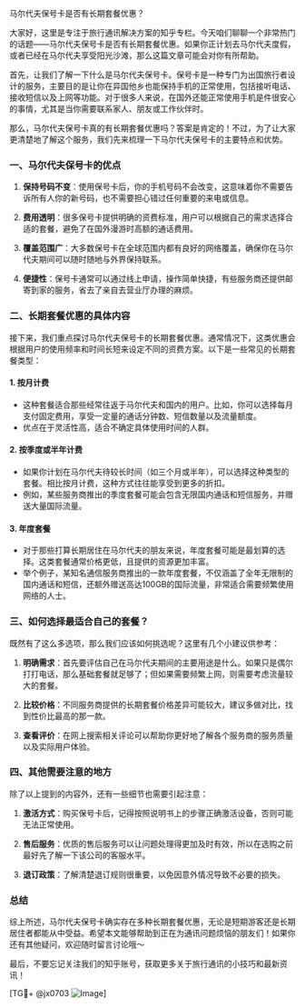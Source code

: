 马尔代夫保号卡是否有长期套餐优惠？

大家好，这里是专注于旅行通讯解决方案的知乎专栏。今天咱们聊聊一个非常热门的话题——马尔代夫保号卡是否有长期套餐优惠。如果你正计划去马尔代夫度假，或者已经在马尔代夫享受阳光沙滩，那么这篇文章可能会对你有所帮助。

首先，让我们了解一下什么是马尔代夫保号卡。保号卡是一种专门为出国旅行者设计的服务，主要目的是让你在异国他乡也能保持手机的正常使用，包括接听电话、接收短信以及上网等功能。对于很多人来说，在国外还能正常使用手机是件很安心的事情，尤其是当你需要联系家人、朋友或工作伙伴时。

那么，马尔代夫保号卡真的有长期套餐优惠吗？答案是肯定的！不过，为了让大家更清楚地了解这个服务，我们先来梳理一下马尔代夫保号卡的主要特点和优势。

### 一、马尔代夫保号卡的优点

1. **保持号码不变**：使用保号卡后，你的手机号码不会改变，这意味着你不需要告诉所有人你的新号码，也不需要担心错过任何重要的来电或信息。
   
2. **费用透明**：很多保号卡提供明确的资费标准，用户可以根据自己的需求选择合适的套餐，避免了在国外漫游时高额的通话费用。

3. **覆盖范围广**：大多数保号卡在全球范围内都有良好的网络覆盖，确保你在马尔代夫期间可以随时随地与外界保持联系。

4. **便捷性**：保号卡通常可以通过线上申请，操作简单快捷，有些服务商还提供邮寄到家的服务，省去了亲自去营业厅办理的麻烦。

### 二、长期套餐优惠的具体内容

接下来，我们重点探讨马尔代夫保号卡的长期套餐优惠。通常情况下，这类优惠会根据用户的使用频率和时间长短来设定不同的资费方案。以下是一些常见的长期套餐类型：

#### 1. **按月计费**
   - 这种套餐适合那些经常往返于马尔代夫和国内的用户。比如，你可以选择每月支付固定费用，享受一定量的通话分钟数、短信数量以及流量额度。
   - 优点在于灵活性高，适合不确定具体使用时间的人群。

#### 2. **按季度或半年计费**
   - 如果你计划在马尔代夫待较长时间（如三个月或半年），可以选择这种类型的套餐。相比按月计费，这种方式往往能享受到更多的折扣。
   - 例如，某些服务商推出的季度套餐可能会包含无限国内通话和短信服务，并赠送大量国际流量。

#### 3. **年度套餐**
   - 对于那些打算长期居住在马尔代夫的朋友来说，年度套餐可能是最划算的选择。这类套餐通常价格更低，且提供的资源更加丰富。
   - 举个例子，某知名通信服务商推出的一款年度套餐，不仅涵盖了全年无限制的国内通话和短信，还额外赠送高达100GB的国际流量，非常适合需要频繁使用网络的人士。

### 三、如何选择最适合自己的套餐？

既然有了这么多选项，那么我们应该如何挑选呢？这里有几个小建议供参考：

1. **明确需求**：首先要评估自己在马尔代夫期间的主要用途是什么。如果只是偶尔打打电话，那么基础套餐就足够了；但如果需要频繁上网，则需要考虑流量较大的套餐。

2. **比较价格**：不同服务商提供的长期套餐价格差异可能较大，建议多做对比，找到性价比最高的那一款。

3. **查看评价**：在网上搜索相关评论可以帮助你更好地了解各个服务商的服务质量以及实际用户体验。

### 四、其他需要注意的地方

除了以上提到的内容外，还有一些细节也需要引起注意：

1. **激活方式**：购买保号卡后，记得按照说明书上的步骤正确激活设备，否则可能无法正常使用。

2. **售后服务**：优质的售后服务可以让问题处理得更加及时有效，所以在选购之前最好先了解一下该公司的客服水平。

3. **退订政策**：了解清楚退订规则很重要，以免因意外情况导致不必要的损失。

### 总结

综上所述，马尔代夫保号卡确实存在多种长期套餐优惠，无论是短期游客还是长期居住者都能从中受益。希望本文能够帮助到正在为通讯问题烦恼的朋友们！如果你还有其他疑问，欢迎随时留言讨论哦～

最后，不要忘记关注我们的知乎账号，获取更多关于旅行通讯的小技巧和最新资讯！

[TG💪+ @jx0703 ![Image](https://github.com/user-attachments/assets/dbca1d08-cadb-493c-b0ec-ad6f7a83f270)]